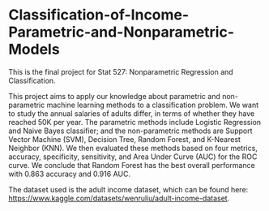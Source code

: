 # Classification-of-Income-Parametric-and-Nonparametric-Models
This is the final project for Stat 527: Nonparametric Regression and Classification.

This project aims to apply our knowledge about parametric and non-parametric machine learning methods to a classification problem. We want to study the annual salaries of adults differ, in terms of whether they have reached 50K per year. The parametric methods include Logistic Regression and Naive Bayes classifier; and the non-parametric methods are Support Vector Machine (SVM), Decision Tree, Random Forest, and K-Nearest Neighbor (KNN). We then evaluated these methods based on four metrics, accuracy, specificity, sensitivity, and Area Under Curve (AUC) for the ROC curve. We conclude that Random Forest has the best overall performance with 0.863 accuracy and 0.916 AUC.

The dataset used is the adult income dataset, which can be found here: https://www.kaggle.com/datasets/wenruliu/adult-income-dataset.
